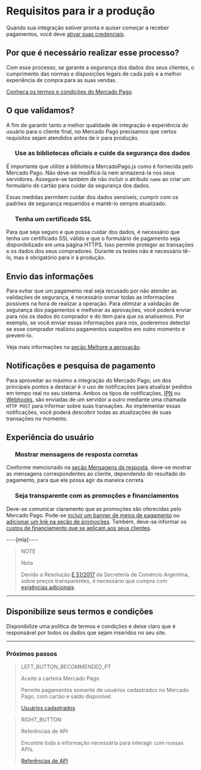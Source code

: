 # Requisitos para ir a produção

Quando sua integração estiver pronta e quiser começar a receber pagamentos, você deve [ativar suas credenciais]([FAKER][CREDENTIALS][URL]).

## Por que é necessário realizar esse processo?

Com esse processo, se garante a segurança dos dados dos seus clientes, o cumprimento das normas e disposições legais de cada país e a melhor experiência de compra para as suas vendas.

[Conheça os termos e condições do Mercado Pago](https://www.mercadopago[FAKER][URL][DOMAIN]/developers/pt/guides/resources/legal/terms-and-conditions).

## O que validamos?
A fim de garantir tanto a melhor qualidade de integração e experiência do usuário para o cliente final, no Mercado Pago precisamos que certos requisitos sejam atendidos antes de ir para produção.

### &nbsp;&nbsp;&nbsp;&nbsp;&nbsp;&nbsp;Use as bibliotecas oficiais e cuide da segurança dos dados

É importante que utilize a biblioteca MercadoPago.js como é fornecida pelo Mercado Pago. Não deve-se modificá-la nem armazená-la nos seus servidores. Assegure-se também de não incluir o atributo `name` ao criar um formulário de cartão para cuidar da segurança dos dados.

Essas medidas permitem cuidar dos dados sensíveis, cumprir com os padrões de segurança requeridos e mantê-lo sempre atualizado.

### &nbsp;&nbsp;&nbsp;&nbsp;&nbsp;&nbsp;Tenha um certificado SSL

Para que seja seguro e que possa cuidar dos dados, é necessário que tenha um certificado SSL válido e que o formulário de pagamento seja disponibilizado em uma página HTTPS. Isso permite proteger as transações e os dados dos seus compradores. Durante os testes não é necessário tê-lo, mas é obrigatório para ir à produção.

## Envio das informações

Para evitar que um pagamento real seja recusado por não atender as validações de segurança, é necessário somar todas as informações possíveis na hora de realizar a operação.
Para otimizar a validação de segurança dos pagamentos e melhorar as aprovações, você poderá enviar para nós os dados do comprador e do item para que os analisemos. Por exemplo, se você enviar essas informações para nós, poderemos detectar se esse comprador realizou pagamentos suspeitos em outro momento e preveni-lo.

Veja mais informações na [seção Melhore a aprovação](https://www.mercadopago[FAKER][URL][DOMAIN]/developers/pt/guides/manage-account/account/payment-rejections/).

## Notificações e pesquisa de pagamento

Para aproveitar ao máximo a integração do Mercado Pago, um dos principais pontos a destacar é o uso de notificações para atualizar pedidos em tempo real no seu sistema.
Ambos os tipos de notificações, [IPN](https://www.mercadopago[FAKER][URL][DOMAIN]/developers/pt/guides/notifications/ipn/) ou [Webhooks](https://www.mercadopago[FAKER][URL][DOMAIN]/developers/pt/guides/notifications/webhooks/), são enviadas de um servidor a outro mediante uma chamada `HTTP POST` para informar sobre suas transações.
Ao implementar essas notificações, você poderá descobrir todas as atualizações de suas transações no momento.

## Experiência do usuário

### &nbsp;&nbsp;&nbsp;&nbsp;&nbsp;&nbsp;Mostrar mensagens de resposta corretas

Conforme mencionado na [seção Mensagens de resposta](https://www.mercadopago[FAKER][URL][DOMAIN]/developers/pt/guides/online-payments/checkout-api/handling-responses/), deve-se mostrar as mensagens correspondentes ao cliente, dependendo do resultado do pagamento, para que ele possa agir da maneira correta.

### &nbsp;&nbsp;&nbsp;&nbsp;&nbsp;&nbsp;Seja transparente com as promoções e financiamentos

Deve-se comunicar claramento que as promoções são oferecidas pelo Mercado Pago. Pode-se [incluir um banner de meios de pagamento](https://www.mercadopago[FAKER][URL][DOMAIN]/developers/pt/guides/resources/banners/introduction/) ou [adicionar um link na seção de promoções](https://www.mercadopago.com.br/promocoes/). Também, deve-se informar os [custos de financiamento que se aplicam aos seus clientes](https://www.mercadopago.com.br/ajuda/Custos-de-parcelamento_322).

----[mla]----
> NOTE
>
> Nota
>
> Devido a Resolução [E 51/2017](https://www.boletinoficial.gob.ar/#!DetalleNormaBusquedaRapida/158269/20170125/resolucion%2051) da Secretería de Comércio Argentina, sobre preços transparentes, é necessário que cumpra com [exigências adicionais](https://www.mercadopago.com.ar/developers/es/guides/resources/localization/considerations-argentina/).
------------

## Disponibilize seus termos e condições

Disponibilize uma política de termos e condições e deixe claro que é responsável por todos os dados que sejam inseridos no seu site.

---
### Próximos passos

> LEFT_BUTTON_RECOMMENDED_PT
>
> Aceite a carteira Mercado Pago
>
> Permite pagamentos somente de usuários cadastrados no Mercado Pago, com cartão e saldo disponível.
>
> [Usuários cadastrados](http://www.mercadopago[FAKER][URL][DOMAIN]/developers/pt/guides/online-payments/checkout-api/wallet-integration)


> RIGHT_BUTTON
>
> Referências de API
>
> Encontre toda a informação necessária para interagir com nossas APIs.
>
> [Referências de API](https://www.mercadopago[FAKER][URL][DOMAIN]/developers/pt/reference/)

